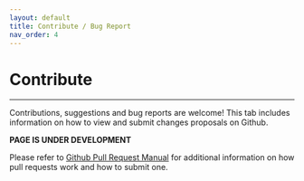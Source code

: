 ```yaml
---
layout: default
title: Contribute / Bug Report
nav_order: 4
---
```

# Contribute

---

Contributions, suggestions and bug reports are welcome! This tab includes information on how to view and submit changes proposals on Github.

**PAGE IS UNDER DEVELOPMENT**

Please refer to [Github Pull Request Manual](https://docs.github.com/en/pull-requests/collaborating-with-pull-requests/proposing-changes-to-your-work-with-pull-requests/about-pull-requests) for additional information on how pull requests work and how to submit one.
